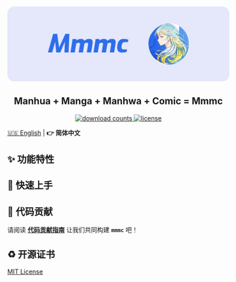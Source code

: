<picture>
  <source media="(prefers-color-scheme: dark)" srcset="./assets/banner-dark.png">
  <img alt="Mmmc Banner" src="./assets/banner-light.png">
</picture>

<h2 align="center">Manhua + Manga + Manhwa + Comic = Mmmc</h2>

<p align="center">
  <a href="https://github.com/blackcater-labs/mmmc">
   <img src="https://img.shields.io/github/downloads/blackcater-labs/mmmc/total?color=%23dedede&logoColor=%23333333&style=for-the-badge" alt="download counts" />
  </a>
  <a href="https://github.com/blackcater-labs/mdx-rs/blob/main/LICENSE">
    <img src="https://img.shields.io/github/license/blackcater-labs/mmmc?style=for-the-badge&color=%23dedede&logoColor=%23333333" alt="license" />
  </a>
</p>

[🇺🇸 English](./README.md) | **👉 简体中文**

## ✨ 功能特性

## 👋 快速上手

## 🤝 代码贡献

请阅读 **[代码贡献指南](./docs/Contributing%20Guide.md)** 让我们共同构建 **`mmmc`** 吧！

## ♻️ 开源证书

[MIT License](./LICENSE)
